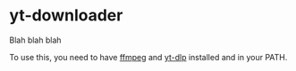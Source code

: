 # yt-downloader
Blah blah blah

To use this, you need to have [ffmpeg](https://ffmpeg.org/) and [yt-dlp](https://github.com/yt-dlp/yt-dlp) installed and in your PATH.
